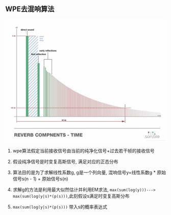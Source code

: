 ## WPE去混响算法
![](./img/wpe(1).png)

1. wpe算法假定当前接收信号由当前的纯净化信号+过去若干帧的接收信号

2. 假设纯净信号是时变复高斯信号, 满足对应的正态分布

3. 算法目的是为了求解线性系数g, g是一个列向量, 混响信号y=线性系数g * 原始信号s(n - 1) + 原始信号s(n)

4. 求解g的方法是利用最大似然估计并利用EM求法, `max(sum(log(y)))---> max(sum(log(y|s)*(p(s)))`,此刻假设s满足时变复高斯分布

5. `max(sum(log(y|s)*(p(s)))` 带入s的概率表达式